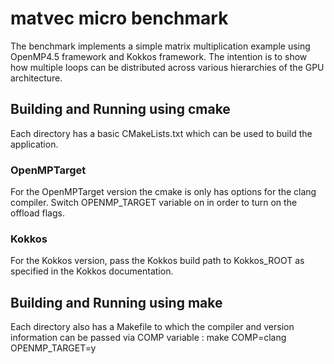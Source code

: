 # matvec micro benchmark
The benchmark implements a simple matrix multiplication example using OpenMP4.5 framework and Kokkos framework. The intention is to show how multiple loops can be distributed across various hierarchies of the GPU architecture.

## Building and Running using cmake
Each directory has a basic CMakeLists.txt which can be used to build the application.

### OpenMPTarget
For the OpenMPTarget version the cmake is only has options for the clang compiler.
Switch OPENMP_TARGET variable on in order to turn on the offload flags.

### Kokkos
For the Kokkos version, pass the Kokkos build path to Kokkos_ROOT as specified in the Kokkos documentation.

## Building and Running using make
Each directory also has a Makefile to which the compiler and version information can be passed via COMP variable :
make COMP=clang OPENMP_TARGET=y
